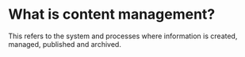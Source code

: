 # What is content management?
This refers to the system and processes where information is created, managed, published and archived.